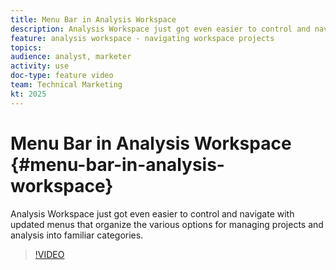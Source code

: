 ```yaml
---
title: Menu Bar in Analysis Workspace
description: Analysis Workspace just got even easier to control and navigate with updated menus that organize the various options for managing projects and analysis into familiar categories.
feature: analysis workspace - navigating workspace projects
topics: 
audience: analyst, marketer
activity: use
doc-type: feature video
team: Technical Marketing
kt: 2025
---
```


# Menu Bar in Analysis Workspace {#menu-bar-in-analysis-workspace}

Analysis Workspace just got even easier to control and navigate with updated menus that organize the various options for managing projects and analysis into familiar categories.

>[!VIDEO](https://video.tv.adobe.com/v/23965/?quality=12)
